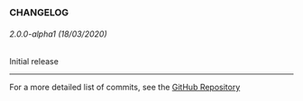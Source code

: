 ### CHANGELOG

###### 2.0.0-alpha1 (18/03/2020)
Initial release

----------

For a more detailed list of commits, see the [GitHub Repository](https://github.com/Lymphatus/caesium-image-compressor)
